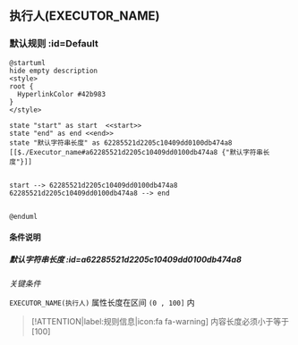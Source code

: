 ## 执行人(EXECUTOR_NAME) <!-- {docsify-ignore-all} -->

   

### 默认规则 :id=Default

```plantuml
@startuml
hide empty description
<style>
root {
  HyperlinkColor #42b983
}
</style>

state "start" as start  <<start>>
state "end" as end <<end>>
state "默认字符串长度" as 62285521d2205c10409dd0100db474a8 [[$./Executor_name#a62285521d2205c10409dd0100db474a8 {"默认字符串长度"}]]


start --> 62285521d2205c10409dd0100db474a8 
62285521d2205c10409dd0100db474a8 --> end 


@enduml
```

#### 条件说明

##### 默认字符串长度 :id=a62285521d2205c10409dd0100db474a8


*关键条件*


`EXECUTOR_NAME(执行人)` 属性长度在区间 `(0 , 100]` 内

> [!ATTENTION|label:规则信息|icon:fa fa-warning]
> 内容长度必须小于等于[100]








